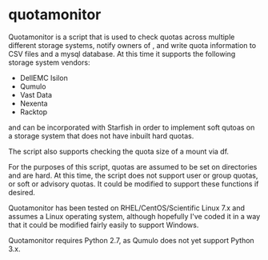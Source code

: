 # quotamonitor
Quotamonitor is a script that is used to check quotas across multiple different storage systems, notify owners of , and write quota information to CSV files and a mysql database. At this time it supports the following storage system vendors: 
* DellEMC Isilon
* Qumulo
* Vast Data
* Nexenta
* Racktop

and can be incorporated with Starfish in order to implement soft qutoas on a storage system that does not have inbuilt hard quotas. 

The script also supports checking the quota size of a mount via df. 

For the purposes of this script, quotas are assumed to be set on directories and are hard. At this time, the script does not support user or group quotas, or soft or advisory quotas. It could be modified to support these functions if desired. 

Quotamonitor has been tested on RHEL/CentOS/Scientific Linux 7.x and assumes a Linux operating system, although hopefully I've coded it in a way that it could be modified fairly easily to support Windows. 

Quotamonitor requires Python 2.7, as Qumulo does not yet support Python 3.x. 
